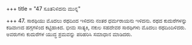 +++
title = "47 ಸೂತನಿಳಿದನು ಮುನ್ನ"

+++
47. ಸಾರಥಿಯು ಮೊದಲು ರಥದಿಂದ ಇಳಿದನು ನಂತರ ಧರ್ಮರಾಯನು ಇಳಿದನು. ರಥದ ಕುದುರೆಗಳನ್ನು ಕಡಿವಾಣದ ಹಗ್ಗಗಳಿಂದ ಕಟ್ಟಿಹಾಕಿದ. ಭೀಮ ಸಾತ್ಯಕಿ, ನಕುಲ ಸಹದೇವರ ಸಾರಥಿಗಳು ಮೊದಲು ರಥದಿಂದಿಳಿದರು. ಅವರುಗಳು ಕುದುರೆಗಳ ಯುದ್ಧ ಶ್ರಮವನ್ನು ಪರಿಹರಿಸಿ ಸಮಾಧಾನ ಮಾಡಿದರು.